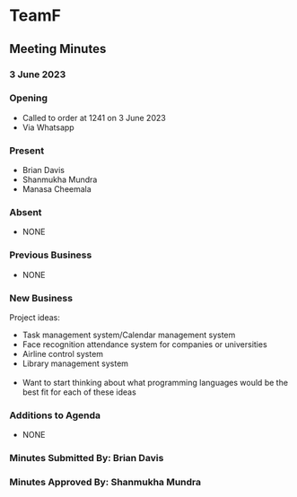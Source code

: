 # TeamF
## Meeting Minutes
### 3 June 2023
### Opening
- Called to order at 1241 on 3 June 2023
- Via Whatsapp
### Present
- Brian Davis
- Shanmukha Mundra
- Manasa Cheemala
### Absent
- NONE
### Previous Business
- NONE
### New Business
Project ideas:
- Task management system/Calendar management system
- Face recognition attendance system for companies or universities
- Airline control system
- Library management system<br><br>
- Want to start thinking about what programming languages would be the best fit for each of these ideas 
### Additions to Agenda
- NONE
### Minutes Submitted By: Brian Davis
### Minutes Approved By: Shanmukha Mundra
